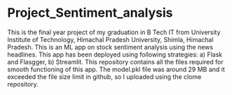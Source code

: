 # Project_Sentiment_analysis
This is the final year project of my graduation in B Tech IT from University Institute of Technology, Himachal Pradesh University, Shimla, Himachal Pradesh. 
This is an ML app on stock sentiment analysis using the news headlines. 
This app has been deployed using following strategies: 
a) Flask and Flasgger,
b) Streamlit.
This repository contains all the files required for smooth functioning of this app.
The model.pkl file was around 29 MB and it exceeded the file size limit in github, so I uploaded using the clome repository.
